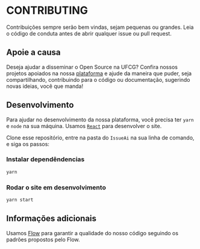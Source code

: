 # CONTRIBUTING

Contribuições sempre serão bem vindas, sejam pequenas ou grandes. Leia o código de conduta antes de abrir qualquer issue ou pull request.

## Apoie a causa

Deseja ajudar a disseminar o Open Source na UFCG? Confira nossos projetos apoiados na nossa [plataforma](https://issueai.opendevufcg.org) e ajude da maneira que puder, seja compartilhando, contribuindo para o código ou documentação, sugerindo novas ideias, você que manda!

## Desenvolvimento

Para ajudar no desenvolvimento da nossa plataforma, você precisa ter `yarn` e `node` na sua máquina. Usamos [`React`](https://reactjs.org) para desenvolver o site.

Clone esse repositório, entre na pasta do `IssueAi` na sua linha de comando, e siga os passos:

### Instalar dependêndencias

```sh
yarn
```

### Rodar o site em desenvolvimento

```sh
yarn start
```

## Informações adicionais

Usamos [Flow](https://flow.org/) para garantir a qualidade do nosso código seguindo os padrões propostos pelo Flow.
